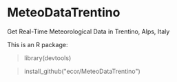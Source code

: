 # MeteoDataTrentino
Get Real-Time Meteorological Data in Trentino, Alps, Italy

This is an R package: 

> library(devtools)

> install_github("ecor/MeteoDataTrentino")



